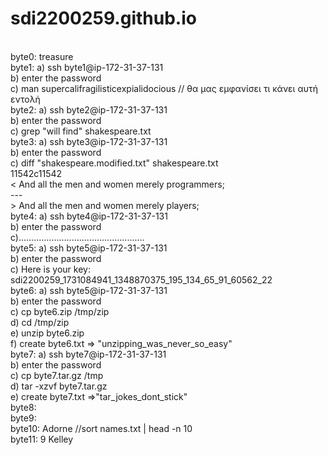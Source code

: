 # sdi2200259.github.io
<br>
byte0: treasure
<br>
byte1: a) ssh byte1@ip-172-31-37-131<br>
       b) enter the password<br>
       c) man supercalifragilisticexpialidocious // θα μας εμφανίσει τι κάνει αυτή εντολή<br>
byte2: a) ssh byte2@ip-172-31-37-131<br>
       b) enter the password<br>
       c) grep "will find" shakespeare.txt<br>
byte3: a) ssh byte3@ip-172-31-37-131<br>
       b) enter the password<br>
       c) diff "shakespeare.modified.txt" shakespeare.txt<br>
          11542c11542<br>
      <     And all the men and women merely programmers;<br>
      ---<br>
      >     And all the men and women merely players;<br>
byte4: a) ssh byte4@ip-172-31-37-131<br>
       b) enter the password<br>
       c)..................................................<br>
byte5: a) ssh byte5@ip-172-31-37-131<br>
       b) enter the password <br>
       c) Here is your key: sdi2200259_1731084941_1348870375_195_134_65_91_60562_22<br>
byte6: a) ssh byte5@ip-172-31-37-131<br>
       b) enter the password<br>
       c) cp byte6.zip /tmp/zip<br>
       d) cd /tmp/zip<br>
       e) unzip byte6.zip<br>
       f) create byte6.txt => "unzipping_was_never_so_easy"<br>
byte7: a) ssh byte7@ip-172-31-37-131<br>
       b) enter the password<br>
       c) cp byte7.tar.gz /tmp<br>
       d) tar -xzvf byte7.tar.gz<br>
       e) create byte7.txt =>"tar_jokes_dont_stick"<br>
byte8:<br>
byte9:<br>
byte10: Adorne //sort names.txt | head -n 10<br>
byte11: 9 Kelley <br>

